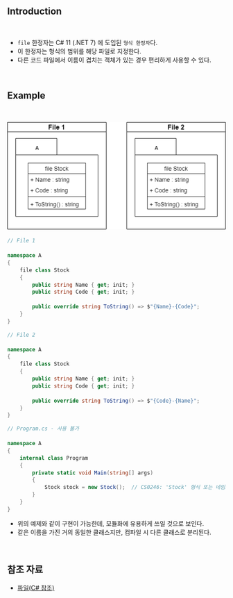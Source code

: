 ## Introduction

<br>

- `file` 한정자는 C# 11 (.NET 7) 에 도입된 `형식 한정자`다.
- 이 한정자는 형식의 범위를 해당 파일로 지정한다.
- 다른 코드 파일에서 이름이 겹치는 객체가 있는 경우 편리하게 사용할 수 있다.

<br>

## Example

<br>

![file](./Assets/file.png)
```cs
// File 1

namespace A
{
    file class Stock
    {
        public string Name { get; init; }
        public string Code { get; init; }

        public override string ToString() => $"{Name}-{Code}";
    }
}
```
```cs
// File 2

namespace A
{
    file class Stock
    {
        public string Name { get; init; }
        public string Code { get; init; }

        public override string ToString() => $"{Code}-{Name}";
    }
}
```
```cs
// Program.cs - 사용 불가

namespace A
{
    internal class Program
    {
        private static void Main(string[] args)
        {
            Stock stock = new Stock();  // CS0246: 'Stock' 형식 또는 네임스페이스 이름을 찾을 수 없습니다. using 지시문 또는 어셈블리 참조가 있는지 확인하세요.
        }
    }
}
```

- 위의 예제와 같이 구현이 가능한데, 모듈화에 유용하게 쓰일 것으로 보인다.
- 같은 이름을 가진 거의 동일한 클래스지만, 컴파일 시 다른 클래스로 분리된다.

<br>

## 참조 자료

- [파일(C# 참조)](https://learn.microsoft.com/ko-kr/dotnet/csharp/language-reference/keywords/file)